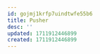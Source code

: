 ```yaml
---
id: gojmj1krfp7uindtwfe55b6
title: Pusher
desc: ''
updated: 1711912446899
created: 1711912446899
---
```

